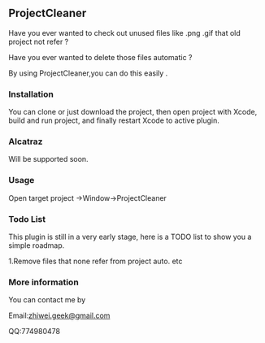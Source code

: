 ## ProjectCleaner

Have you ever wanted to check out unused files like .png .gif that old project not refer ?

Have you ever wanted to delete those files automatic ?

By using ProjectCleaner,you can do this easily .


### Installation

You can clone or just download the project, then open project with Xcode, 
build and run project, and finally restart Xcode to active plugin.

### Alcatraz

Will be supported soon.

### Usage

Open target project ->Window->ProjectCleaner

### Todo List
This plugin is still in a very early stage, here is a TODO list to show you a simple roadmap.

1.Remove files that none refer from project auto.
etc

### More information
You can contact me by

Email:zhiwei.geek@gmail.com

QQ:774980478

